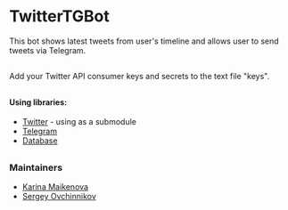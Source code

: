 # TwitterTGBot

This bot shows latest tweets from user's timeline and allows user to send tweets via Telegram.

##
Add your Twitter API consumer keys and secrets to the text file "keys".
##

#### Using libraries:
 + [Twitter](https://github.com/a-n-t-h-o-n-y/Twitter-API-C-Library/tree/master) - using as a submodule
 + [Telegram](https://github.com/reo7sp/tgbot-cpp)
 + [Database](http://mongocxx.org/) 


##

### Maintainers
-   [Karina Maikenova](https://github.com/kiayria)
-   [Sergey Ovchinnikov](https://github.com/ovc-serega)
